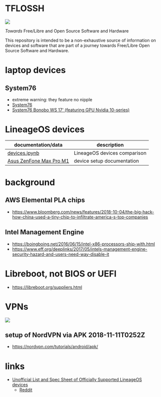 # TFLOSSH

![](https://raw.githubusercontent.com/wdbm/TFLOSSH/master/media/rainbow-gathering-gallery-876-786-1479897428.png)

*Towards* Free/Libre and Open Source Software and Hardware

This repository is intended to be a non-exhaustive source of information on devices and software that are part of a journey towards Free/Libre Open Source Software and Hardware.

# laptop devices

## System76

- extreme warning: they feature no nipple
- [System76](https://system76.com/laptops)
- [System76 Bonobo WS 17' (featuring GPU Nvidia 10-series)](https://system76.com/laptops/bonobo)

# LineageOS devices

|**documentation/data**             |**description**             |
|-----------------------------------|----------------------------|
|[devices.ipynb](devices.ipynb)     |LineageOS devices comparison|
|[Asus ZenFone Max Pro M1](X00TD.md)|device setup documentation  |

# background

## AWS Elemental PLA chips

- <https://www.bloomberg.com/news/features/2018-10-04/the-big-hack-how-china-used-a-tiny-chip-to-infiltrate-america-s-top-companies>

## Intel Management Engine

- <https://boingboing.net/2016/06/15/intel-x86-processors-ship-with.html>
- <https://www.eff.org/deeplinks/2017/05/intels-management-engine-security-hazard-and-users-need-way-disable-it>

# Libreboot, not BIOS or UEFI

- <https://libreboot.org/suppliers.html>

# VPNs

![](https://raw.githubusercontent.com/wdbm/TFLOSSH/master/media/2018-11-10T184615.png)

## setup of NordVPN via APK 2018-11-11T0252Z

- <https://nordvpn.com/tutorials/android/apk/>

# links

- [Unofficial List and Spec Sheet of Officially Supported LineageOS devices](https://docs.google.com/spreadsheets/d/1swcOWw_KcSaE8otSa-1rthq7bLLmfsNZMWnVF5XCd1o/edit#gid=0)
    - [Reddit](https://www.reddit.com/r/LineageOS/comments/7w6nl3/unofficial_list_and_spec_sheet_of_officially/)
